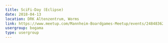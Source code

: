 ```yaml
---
title: SciFi-Day (Eclipse)
date: 2018-04-13
location: DRK Altenzentrum, Worms
link: https://www.meetup.com/Mannheim-Boardgames-Meetup/events/248483620/
usergroup: bogama
type: usergroup
---
```

